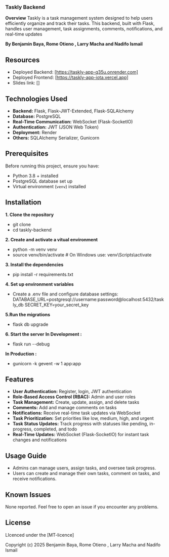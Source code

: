 ### Taskly Backend
 **Overview**
Taskly is a task management system designed to help users efficiently organize and track their tasks. This backend, built with Flask, handles user management, task assignments, comments, notifications, and real-time updates

**By Benjamin Baya, Rome Otieno , Larry Macha and Nadifo Ismail**

## Resources
- Deployed Backend: [https://taskly-app-q35u.onrender.com]
- Deployed Frontend: [https://taskly-app-iota.vercel.app]
- Slides link: []

## Technologies Used
- **Backend:** Flask, Flask-JWT-Extended, Flask-SQLAlchemy  
- **Database:** PostgreSQL  
- **Real-Time Communication:** WebSocket (Flask-SocketIO)  
- **Authentication:** JWT (JSON Web Token)  
- **Deployment:** Render  
- **Others:** SQLAlchemy Serializer, Gunicorn  

## Prerequisites
Before running this project, ensure you have:  
- Python 3.8 + installed  
- PostgreSQL database set up  
- Virtual environment (`venv`) installed  

## Installation
 **1. Clone the repository**
- git clone <repository-url>
- cd taskly-backend

**2. Create and activate a vitual environment**
- python -m venv venv
- source venv/bin/activate  # On Windows use: venv\Scripts\activate


**3. Install the dependencies**
- pip install -r requirements.txt

**4. Set up environment variables**
- Create a .env file and configure database settings:
    DATABASE_URL=postgresql://username:password@localhost:5432/taskly_db
    SECRET_KEY=your_secret_key

**5.Run the migrations**
- flask db upgrade

**6. Start the server**
**In Development :**
- flask run --debug

**In Production :**
- gunicorn -k gevent -w 1 app:app

## Features
- **User Authentication:** Register, login, JWT authentication  
- **Role-Based Access Control (RBAC):** Admin and user roles  
- **Task Management:** Create, update, assign, and delete tasks  
- **Comments:** Add and manage comments on tasks  
- **Notifications:** Receive real-time task updates via WebSocket  
- **Task Prioritization:** Set priorities like low, medium, high, and urgent  
- **Task Status Updates:** Track progress with statuses like pending, in-progress, completed, and todo  
- **Real-Time Updates:** WebSocket (Flask-SocketIO) for instant task changes and notifications  

## Usage Guide
- Admins can manage users, assign tasks, and oversee task progress.
- Users can create and manage their own tasks, comment on tasks, and receive notifications.

## Known Issues
None reported. Feel free to open an issue if you encounter any problems.

## License
LIcenced under the [MT-licence]

Copyright (c) 2025 Benjamin Baya, Rome Otieno , Larry Macha and Nadifo Ismail